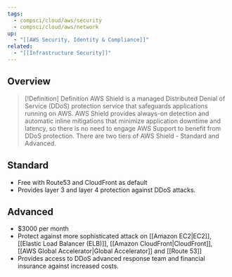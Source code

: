```yaml
---
tags:
  - compsci/cloud/aws/security
  - compsci/cloud/aws/network
up:
  - "[[AWS Security, Identity & Compliance]]"
related:
  - "[[Infrastructure Security]]"
---
```

## Overview


> [!Definition] Definition
> AWS Shield is a managed Distributed Denial of Service (DDoS) protection service that safeguards applications running on AWS. AWS Shield provides always-on detection and automatic inline mitigations that minimize application downtime and latency, so there is no need to engage AWS Support to benefit from DDoS protection. There are two tiers of AWS Shield - Standard and Advanced.

## Standard 

- Free with Route53 and CloudFront as default
- Provides layer 3 and layer 4 protection against DDoS attacks.

## Advanced

- $3000 per month
- Protect against more sophisticated attack on [[Amazon EC2|EC2]], [[Elastic Load Balancer (ELB)]], [[Amazon CloudFront|CloudFront]], [[AWS Global Accelerator|Global Accelerator]] and [[Route 53]]
- Provides access to DDoS advanced response team and financial insurance against increased costs.

